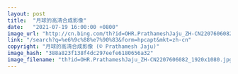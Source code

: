 ```yaml
---
layout: post
title:  "月球的高清合成影像"
date:   "2021-07-19 16:00:00 +0800"
image_url: "http://cn.bing.com/th?id=OHR.PrathameshJaju_ZH-CN2207606082_1920x1080.jpg&rf=LaDigue_1920x1080.jpg&pid=hp"
link: "/search?q=%e6%9c%88%e7%90%83&form=hpcapt&mkt=zh-cn"
copyright: "月球的高清合成影像 (© Prathamesh Jaju)"
image_hash: "388a823f138f4dc297eefe6180656a32"
image_filename: "th?id=OHR.PrathameshJaju_ZH-CN2207606082_1920x1080.jpg&rf=LaDigue_1920x1080.jpg&pid=hp"
---
```

